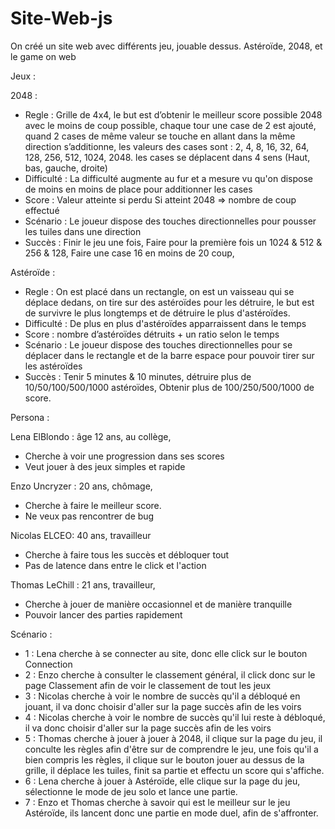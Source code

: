 # Site-Web-js
On créé un site web avec différents jeu, jouable dessus.
Astéroïde, 2048, et le game on web


Jeux : 

2048 : 
 - Regle : Grille de 4x4, le but est d’obtenir le meilleur score possible 2048 avec le moins de coup possible, chaque tour une case de 2 est ajouté, quand 2 cases de même valeur se touche en allant dans la même direction s’additionne, les valeurs des cases sont : 2, 4, 8, 16, 32, 64, 128, 256, 512, 1024, 2048. les cases se déplacent dans 4 sens (Haut, bas, gauche, droite)
 - Difficulté : La difficulté augmente au fur et a mesure vu qu'on dispose de moins en moins de place pour additionner les cases
 - Score : Valeur atteinte si perdu Si atteint 2048 => nombre de coup effectué
 - Scénario : Le joueur dispose des touches directionnelles pour pousser les tuiles dans une direction
 - Succès : Finir le jeu une fois, Faire pour la première fois un 1024 & 512 & 256 & 128, Faire une case 16 en moins de 20 coup, 

Astéroïde : 
 - Regle : On est placé dans un rectangle, on est un vaisseau qui se déplace dedans, on tire sur des astéroïdes pour les détruire, le but est de survivre le plus longtemps et de détruire le plus d'astéroïdes.
 - Difficulté : De plus en plus d'astéroïdes apparraissent dans le temps
 - Score : nombre d’astéroïdes détruits + un ratio selon le temps
 - Scénario : Le joueur dispose des touches directionnelles pour se déplacer dans le rectangle et de la barre espace pour pouvoir tirer sur les astéroïdes
 - Succès : Tenir 5 minutes & 10 minutes, détruire plus de 10/50/100/500/1000 astéroïdes, Obtenir plus de 100/250/500/1000 de score. 


Persona : 

Lena ElBlondo : âge 12 ans, au collège, 
 - Cherche à voir une progression dans ses scores
 - Veut jouer à des jeux simples et rapide 
 
Enzo Uncryzer : 20 ans, chômage, 
 - Cherche à faire le meilleur score.
 - Ne veux pas rencontrer de bug 


Nicolas ELCEO: 40 ans, travailleur 
 - Cherche à faire tous les succès et débloquer tout 
 - Pas de latence dans entre le click et l'action

Thomas LeChill : 21 ans, travailleur, 
 - Cherche à jouer de manière occasionnel et de manière tranquille
 - Pouvoir lancer des parties rapidement
 
 
 Scénario  : 
 
  - 1 : Lena cherche à se connecter au site, donc elle click sur le bouton Connection
  - 2 : Enzo cherche à consulter le classement général, il click donc sur le page Classement afin de voir le classement de tout les jeux
  - 3 : Nicolas cherche à voir le nombre de succès qu'il a débloqué en jouant, il va donc choisir d'aller sur la page succès afin de les voirs
  - 4 : Nicolas cherche à voir le nombre de succès qu'il lui reste à débloqué, il va donc choisir d'aller sur la page succès afin de les voirs
  - 5 : Thomas cherche à jouer à jouer à 2048, il clique sur la page du jeu, il conculte les règles afin d'être sur de comprendre le jeu, une fois qu'il a bien compris les règles, il clique sur le bouton jouer au dessus de la grille, il déplace les tuiles, finit sa partie et effectu un score qui s'affiche.
  - 6 : Lena cherche à jouer à Astéroïde, elle clique sur la page du jeu, sélectionne le mode de jeu solo et lance une partie. 
  - 7 : Enzo et Thomas cherche à savoir qui est le meilleur sur le jeu Astéroïde, ils lancent donc une partie en mode duel, afin de s'affronter.
